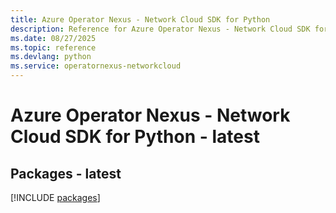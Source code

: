 ```yaml
---
title: Azure Operator Nexus - Network Cloud SDK for Python
description: Reference for Azure Operator Nexus - Network Cloud SDK for Python
ms.date: 08/27/2025
ms.topic: reference
ms.devlang: python
ms.service: operatornexus-networkcloud
---
```

# Azure Operator Nexus - Network Cloud SDK for Python - latest
## Packages - latest
[!INCLUDE [packages](operator-nexus---network-cloud-index.md)]